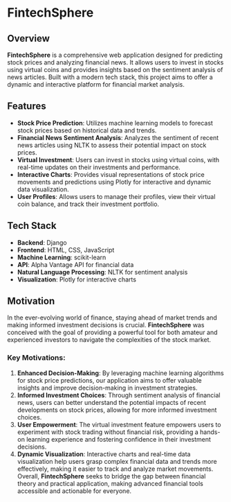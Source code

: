 # FintechSphere

## Overview

**FintechSphere** is a comprehensive web application designed for predicting stock prices and analyzing financial news. It allows users to invest in stocks using virtual coins and provides insights based on the sentiment analysis of news articles. Built with a modern tech stack, this project aims to offer a dynamic and interactive platform for financial market analysis.

## Features

- **Stock Price Prediction**: Utilizes machine learning models to forecast stock prices based on historical data and trends.
- **Financial News Sentiment Analysis**: Analyzes the sentiment of recent news articles using NLTK to assess their potential impact on stock prices.
- **Virtual Investment**: Users can invest in stocks using virtual coins, with real-time updates on their investments and performance.
- **Interactive Charts**: Provides visual representations of stock price movements and predictions using Plotly for interactive and dynamic data visualization.
- **User Profiles**: Allows users to manage their profiles, view their virtual coin balance, and track their investment portfolio.

## Tech Stack

- **Backend**: Django
- **Frontend**: HTML, CSS, JavaScript
- **Machine Learning**: scikit-learn
- **API**: Alpha Vantage API for financial data
- **Natural Language Processing**: NLTK for sentiment analysis
- **Visualization**: Plotly for interactive charts

## Motivation

In the ever-evolving world of finance, staying ahead of market trends and making informed investment decisions is crucial. **FintechSphere** was conceived with the goal of providing a powerful tool for both amateur and experienced investors to navigate the complexities of the stock market. 

### Key Motivations:

1. **Enhanced Decision-Making**: By leveraging machine learning algorithms for stock price predictions, our application aims to offer valuable insights and improve decision-making in investment strategies.
2. **Informed Investment Choices**: Through sentiment analysis of financial news, users can better understand the potential impacts of recent developments on stock prices, allowing for more informed investment choices.
3. **User Empowerment**: The virtual investment feature empowers users to experiment with stock trading without financial risk, providing a hands-on learning experience and fostering confidence in their investment decisions.
4. **Dynamic Visualization**: Interactive charts and real-time data visualization help users grasp complex financial data and trends more effectively, making it easier to track and analyze market movements.
Overall, **FintechSphere** seeks to bridge the gap between financial theory and practical application, making advanced financial tools accessible and actionable for everyone.
